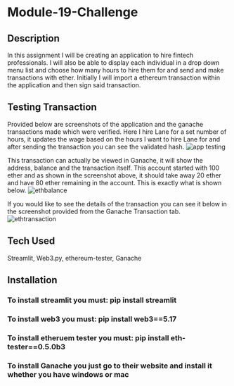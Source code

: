 # Module-19-Challenge
## Description
In this assignment I will be creating an application to hire fintech professionals. I will also be able to display each individual in a drop down menu list and choose how many hours to hire them for and send and make transactions with ether. Initially I will import a ethereum transaction within the application and then sign said transaction.
## Testing Transaction
Provided below are screenshots of the application and the ganache transactions made which were verified. 
Here I hire Lane for a set number of hours, it updates the wage based on the hours I want to hire Lane for and after sending the transaction you can see the validated hash.
![app testing](https://github.com/nkp1027/Module-19-Challenge/assets/133065472/584aa395-481b-4445-8003-bb13198c567b)

This transaction can actually be viewed in Ganache, it will show the address, balance and the transaction itself. This account started with 100 ether and as shown in the screenshot above, it should take away 20 ether and have 80  ether remaining in the account. This is exactly what is shown below.
![ethbalance](https://github.com/nkp1027/Module-19-Challenge/assets/133065472/0a07739e-ce8f-4f2c-8987-fad394601699)

If you would like to see the details of the transaction you can see it below in the screenshot provided from the Ganache Transaction tab.
![ethtransaction](https://github.com/nkp1027/Module-19-Challenge/assets/133065472/73291fb8-e61f-4a65-ade7-173415372814)

## Tech Used
Streamlit, Web3.py, ethereum-tester, Ganache

## Installation
### To install streamlit you must: pip install streamlit
### To install web3 you must: pip install web3==5.17
### To install etheruem tester you must: pip install eth-tester==0.5.0b3
### To install Ganache you just go to their website and install it whether you have windows or mac
